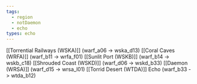 ```yaml
---
tags:
  - region
  - notDaemon
  - echo
types: echo
---
```

[[Torrential Railways (WSKA)]] (warf_a06 -> wska_d13)
[[Coral Caves (WRFA)]] (warf_b11 -> wrfa_f01)
[[Sunlit Port (WSKB)]] (warf_b14 -> wskb_c18)
[[Shrouded Coast (WSKD)]] (warf_d06 -> wskd_b33)
[[Daemon (WRSA)]] (warf_d15 -> wrsa_l01)
[[Torrid Desert (WTDA)]] Echo (warf_b33 -> wtda_b12)